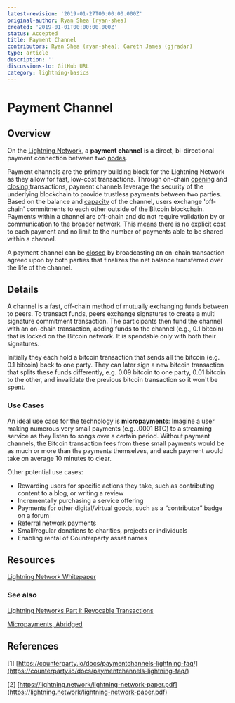 ```yaml
---
latest-revision: '2019-01-27T00:00:00.000Z'
original-author: Ryan Shea (ryan-shea)
created: '2019-01-01T00:00:00.000Z'
status: Accepted
title: Payment Channel
contributors: Ryan Shea (ryan-shea); Gareth James (gjradar)
type: article
description: ''
discussions-to: GitHub URL
category: lightning-basics
---
```


# Payment Channel

## Overview

On the [Lightning Network](lightning-network.md), a **payment channel** is a direct, bi-directional payment connection between two [nodes](node.md).

Payment channels are the primary building block for the Lightning Network as they allow for fast, low-cost transactions. Through on-chain [opening](../channels/channel-opening.md) and [closing ](../channels/channel-closing.md)transactions, payment channels leverage the security of the underlying blockchain to provide trustless payments between two parties. Based on the balance and [capacity](../channels/channel-capacity.md) of the channel, users exchange 'off-chain' commitments to each other outside of the Bitcoin blockchain. Payments within a channel are off-chain and do not require validation by or communication to the broader network. This means there is no explicit cost to each payment and no limit to the number of payments able to be shared within a channel.

A payment channel can be [closed]() by broadcasting an on-chain transaction agreed upon by both parties that finalizes the net balance transferred over the life of the channel.

## Details

A channel is a fast, off-chain method of mutually exchanging funds between to peers. To transact funds, peers exchange signatures to create a multi signature commitment transaction. The participants then fund the channel with an on-chain transaction, adding funds to the channel \(e.g., 0.1 bitcoin\) that is locked on the Bitcoin network. It is spendable only with both their signatures.

Initially they each hold a bitcoin transaction that sends all the bitcoin \(e.g. 0.1 bitcoin\) back to one party. They can later sign a new bitcoin transaction that splits these funds differently, e.g. 0.09 bitcoin to one party, 0.01 bitcoin to the other, and invalidate the previous bitcoin transaction so it won't be spent.

### Use Cases

An ideal use case for the technology is **micropayments**: Imagine a user making numerous very small payments \(e.g. .0001 BTC\) to a streaming service as they listen to songs over a certain period. Without payment channels, the Bitcoin transaction fees from these small payments would be as much or more than the payments themselves, and each payment would take on average 10 minutes to clear.

Other potential use cases:

* Rewarding users for specific actions they take, such as contributing content to a blog, or writing a review
* Incrementally purchasing a service offering
* Payments for other digital/virtual goods, such as a “contributor” badge on a forum
* Referral network payments
* Small/regular donations to charities, projects or individuals
* Enabling rental of Counterparty asset names

## Resources

[Lightning Network Whitepaper](https://lightning.network/lightning-network-paper.pdf)

### See also

[Lightning Networks Part I: Revocable Transactions](https://rusty.ozlabs.org/?p=450)

[Micropayments, Abridged](https://medium.com/radartech/micropayments-abridged-2f110302677c)

## References

\[1\] [https://counterparty.io/docs/paymentchannels-lightning-faq/](https://counterparty.io/docs/paymentchannels-lightning-faq/)

\[2\] [https://lightning.network/lightning-network-paper.pdf](https://lightning.network/lightning-network-paper.pdf)

